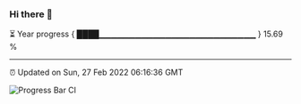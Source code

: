 ### Hi there 👋

⏳ Year progress { ████▁▁▁▁▁▁▁▁▁▁▁▁▁▁▁▁▁▁▁▁▁▁▁▁▁▁ } 15.69 %

---

⏰ Updated on Sun, 27 Feb 2022 06:16:36 GMT

![Progress Bar CI](https://github.com/liununu/liununu/workflows/Progress%20Bar%20CI/badge.svg)
